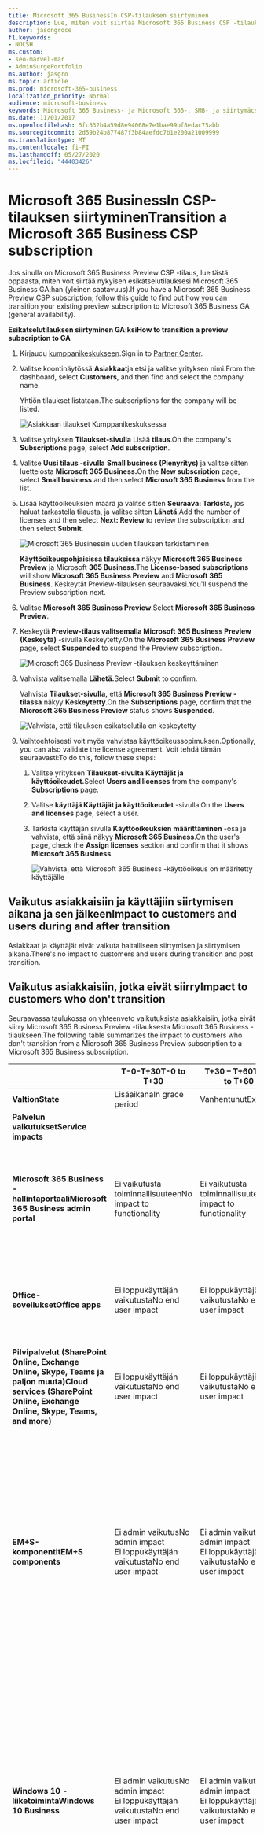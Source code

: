 ```yaml
---
title: Microsoft 365 BusinessIn CSP-tilauksen siirtyminen
description: Lue, miten voit siirtää Microsoft 365 Business CSP -tilauksen esikatselusta yleiseen saatavuuteen (GA).
author: jasongroce
f1.keywords:
- NOCSH
ms.custom:
- seo-marvel-mar
- AdminSurgePortfolio
ms.author: jasgro
ms.topic: article 
ms.prod: microsoft-365-business
localization_priority: Normal
audience: microsoft-business 
keywords: Microsoft 365 Business- ja Microsoft 365-, SMB- ja siirtymäcsp-tilaus
ms.date: 11/01/2017
ms.openlocfilehash: 5fc532b4a59d8e94068e7e1bae99bf8edac75abb
ms.sourcegitcommit: 2d59b24b877487f3b84aefdc7b1e200a21009999
ms.translationtype: MT
ms.contentlocale: fi-FI
ms.lasthandoff: 05/27/2020
ms.locfileid: "44403426"
---
```

# <a name="transition-a-microsoft-365-business-csp-subscription"></a><span data-ttu-id="71e6e-104">Microsoft 365 BusinessIn CSP-tilauksen siirtyminen</span><span class="sxs-lookup"><span data-stu-id="71e6e-104">Transition a Microsoft 365 Business CSP subscription</span></span>

<span data-ttu-id="71e6e-105">Jos sinulla on Microsoft 365 Business Preview CSP -tilaus, lue tästä oppaasta, miten voit siirtää nykyisen esikatselutilauksesi Microsoft 365 Business GA:han (yleinen saatavuus).</span><span class="sxs-lookup"><span data-stu-id="71e6e-105">If you have a Microsoft 365 Business Preview CSP subscription, follow this guide to find out how you can transition your existing preview subscription to Microsoft 365 Business GA (general availability).</span></span>

<span data-ttu-id="71e6e-106">**Esikatselutilauksen siirtyminen GA:ksi**</span><span class="sxs-lookup"><span data-stu-id="71e6e-106">**How to transition a preview subscription to GA**</span></span>

1. <span data-ttu-id="71e6e-107">Kirjaudu <a href="https://partnercenter.microsoft.com" target="_blank">kumppanikeskukseen</a>.</span><span class="sxs-lookup"><span data-stu-id="71e6e-107">Sign in to <a href="https://partnercenter.microsoft.com" target="_blank">Partner Center</a>.</span></span>
2. <span data-ttu-id="71e6e-108">Valitse koontinäytössä **Asiakkaat**ja etsi ja valitse yrityksen nimi.</span><span class="sxs-lookup"><span data-stu-id="71e6e-108">From the dashboard, select **Customers**, and then find and select the company name.</span></span>

    <span data-ttu-id="71e6e-109">Yhtiön tilaukset listataan.</span><span class="sxs-lookup"><span data-stu-id="71e6e-109">The subscriptions for the company will be listed.</span></span>

    ![Asiakkaan tilaukset Kumppanikeskuksessa](../../media/pc_customer_subscriptions_1.png)
    
3. <span data-ttu-id="71e6e-111">Valitse yrityksen **Tilaukset-sivulla** Lisää **tilaus**.</span><span class="sxs-lookup"><span data-stu-id="71e6e-111">On the company's **Subscriptions** page, select **Add subscription**.</span></span>
4. <span data-ttu-id="71e6e-112">Valitse **Uusi tilaus -sivulla** **Small business (Pienyritys)** ja valitse sitten luettelosta **Microsoft 365 Business.**</span><span class="sxs-lookup"><span data-stu-id="71e6e-112">On the **New subscription** page, select **Small business** and then select **Microsoft 365 Business** from the list.</span></span>
5. <span data-ttu-id="71e6e-113">Lisää käyttöoikeuksien määrä ja valitse sitten **Seuraava: Tarkista,** jos haluat tarkastella tilausta, ja valitse sitten **Lähetä**.</span><span class="sxs-lookup"><span data-stu-id="71e6e-113">Add the number of licenses and then select **Next: Review** to review the subscription and then select **Submit**.</span></span>

    ![Microsoft 365 Businessin uuden tilauksen tarkistaminen](../../media/pc_customer_reviewnewsubscription.png)

    <span data-ttu-id="71e6e-115">**Käyttöoikeuspohjaisissa tilauksissa** näkyy **Microsoft 365 Business Preview** ja Microsoft **365 Business**.</span><span class="sxs-lookup"><span data-stu-id="71e6e-115">The **License-based subscriptions** will show **Microsoft 365 Business Preview** and **Microsoft 365 Business**.</span></span> <span data-ttu-id="71e6e-116">Keskeytät Preview-tilauksen seuraavaksi.</span><span class="sxs-lookup"><span data-stu-id="71e6e-116">You'll suspend the Preview subscription next.</span></span>

6. <span data-ttu-id="71e6e-117">Valitse **Microsoft 365 Business Preview**.</span><span class="sxs-lookup"><span data-stu-id="71e6e-117">Select **Microsoft 365 Business Preview**.</span></span>
7. <span data-ttu-id="71e6e-118">Keskeytä **Preview-tilaus valitsemalla Microsoft 365 Business Preview** **(Keskeytä)** -sivulla Keskeytetty.</span><span class="sxs-lookup"><span data-stu-id="71e6e-118">On the **Microsoft 365 Business Preview** page, select **Suspended** to suspend the Preview subscription.</span></span>

    ![Microsoft 365 Business Preview -tilauksen keskeyttäminen](../../media/pc_customer_m365bpreview_suspend.png)

8. <span data-ttu-id="71e6e-120">Vahvista valitsemalla **Lähetä.**</span><span class="sxs-lookup"><span data-stu-id="71e6e-120">Select **Submit** to confirm.</span></span>

    <span data-ttu-id="71e6e-121">Vahvista **Tilaukset-sivulla,** että **Microsoft 365 Business Preview -tilassa** näkyy **Keskeytetty**.</span><span class="sxs-lookup"><span data-stu-id="71e6e-121">On the **Subscriptions** page, confirm that the **Microsoft 365 Business Preview** status shows **Suspended**.</span></span>

    ![Vahvista, että tilauksen esikatselutila on keskeytetty](../../media/pc_customer_m365bpreview_suspend_confirm.png)

9. <span data-ttu-id="71e6e-123">Vaihtoehtoisesti voit myös vahvistaa käyttöoikeussopimuksen.</span><span class="sxs-lookup"><span data-stu-id="71e6e-123">Optionally, you can also validate the license agreement.</span></span> <span data-ttu-id="71e6e-124">Voit tehdä tämän seuraavasti:</span><span class="sxs-lookup"><span data-stu-id="71e6e-124">To do this, follow these steps:</span></span>
    1. <span data-ttu-id="71e6e-125">Valitse yrityksen **Tilaukset-sivulta** **Käyttäjät ja käyttöoikeudet.**</span><span class="sxs-lookup"><span data-stu-id="71e6e-125">Select **Users and licenses** from the company's **Subscriptions** page.</span></span>
    2. <span data-ttu-id="71e6e-126">Valitse **käyttäjä Käyttäjät ja käyttöoikeudet** -sivulla.</span><span class="sxs-lookup"><span data-stu-id="71e6e-126">On the **Users and licenses** page, select a user.</span></span>
    3. <span data-ttu-id="71e6e-127">Tarkista käyttäjän sivulla **Käyttöoikeuksien määrittäminen** -osa ja vahvista, että siinä näkyy **Microsoft 365 Business**.</span><span class="sxs-lookup"><span data-stu-id="71e6e-127">On the user's page, check the **Assign licenses** section and confirm that it shows **Microsoft 365 Business**.</span></span>

        ![Vahvista, että Microsoft 365 Business -käyttöoikeus on määritetty käyttäjälle](../../media/pc_customer_userslicenses_m365b_validate.png)

## <a name="impact-to-customers-and-users-during-and-after-transition"></a><span data-ttu-id="71e6e-129">Vaikutus asiakkaisiin ja käyttäjiin siirtymisen aikana ja sen jälkeen</span><span class="sxs-lookup"><span data-stu-id="71e6e-129">Impact to customers and users during and after transition</span></span>

<span data-ttu-id="71e6e-130">Asiakkaat ja käyttäjät eivät vaikuta haitalliseen siirtymisen ja siirtymisen aikana.</span><span class="sxs-lookup"><span data-stu-id="71e6e-130">There's no impact to customers and users during transition and post transition.</span></span>

## <a name="impact-to-customers-who-dont-transition"></a><span data-ttu-id="71e6e-131">Vaikutus asiakkaisiin, jotka eivät siirry</span><span class="sxs-lookup"><span data-stu-id="71e6e-131">Impact to customers who don't transition</span></span>

<span data-ttu-id="71e6e-132">Seuraavassa taulukossa on yhteenveto vaikutuksista asiakkaisiin, jotka eivät siirry Microsoft 365 Business Preview -tilauksesta Microsoft 365 Business -tilaukseen.</span><span class="sxs-lookup"><span data-stu-id="71e6e-132">The following table summarizes the impact to customers who don't transition from a Microsoft 365 Business Preview subscription to a Microsoft 365 Business subscription.</span></span>

|       | <span data-ttu-id="71e6e-133">T-0-T+30</span><span class="sxs-lookup"><span data-stu-id="71e6e-133">T-0 to T+30</span></span>     | <span data-ttu-id="71e6e-134">T+30 – T+60</span><span class="sxs-lookup"><span data-stu-id="71e6e-134">T+30 to T+60</span></span> | <span data-ttu-id="71e6e-135">T+60 – T+120</span><span class="sxs-lookup"><span data-stu-id="71e6e-135">T+60 to T+120</span></span> | <span data-ttu-id="71e6e-136">Yli T+120</span><span class="sxs-lookup"><span data-stu-id="71e6e-136">Beyond T+120</span></span>  |
|-------|-----------------|--------------|---------------|---------------|
| <span data-ttu-id="71e6e-137">**Valtion**</span><span class="sxs-lookup"><span data-stu-id="71e6e-137">**State**</span></span> | <span data-ttu-id="71e6e-138">Lisäaikana</span><span class="sxs-lookup"><span data-stu-id="71e6e-138">In grace period</span></span> | <span data-ttu-id="71e6e-139">Vanhentunut</span><span class="sxs-lookup"><span data-stu-id="71e6e-139">Expired</span></span>      | <span data-ttu-id="71e6e-140">Poistettu käytöstä</span><span class="sxs-lookup"><span data-stu-id="71e6e-140">Disabled</span></span>      | <span data-ttu-id="71e6e-141">Deprovisioned (Deprovisioned)</span><span class="sxs-lookup"><span data-stu-id="71e6e-141">Deprovisioned</span></span> |
| <span data-ttu-id="71e6e-142">**Palvelun vaikutukset**</span><span class="sxs-lookup"><span data-stu-id="71e6e-142">**Service impacts**</span></span>                                                        |
| <span data-ttu-id="71e6e-143">**Microsoft 365 Business -hallintaportaali**</span><span class="sxs-lookup"><span data-stu-id="71e6e-143">**Microsoft 365 Business admin portal**</span></span> | <span data-ttu-id="71e6e-144">Ei vaikutusta toiminnallisuuteen</span><span class="sxs-lookup"><span data-stu-id="71e6e-144">No impact to functionality</span></span> | <span data-ttu-id="71e6e-145">Ei vaikutusta toiminnallisuuteen</span><span class="sxs-lookup"><span data-stu-id="71e6e-145">No impact to functionality</span></span> | <span data-ttu-id="71e6e-146">Voi lisätä / poistaa käyttäjiä, ostaa tilauksia.</span><span class="sxs-lookup"><span data-stu-id="71e6e-146">Can add/delete users, purchase subscriptions.</span></span></br> <span data-ttu-id="71e6e-147">Käyttöoikeuksia ei voi määrittää tai peruuttaa.</span><span class="sxs-lookup"><span data-stu-id="71e6e-147">Can't assign/revoke licenses.</span></span> | <span data-ttu-id="71e6e-148">Asiakkaan tilaus ja kaikki tiedot poistetaan.</span><span class="sxs-lookup"><span data-stu-id="71e6e-148">Customer's subscription and all data is deleted.</span></span> <span data-ttu-id="71e6e-149">Järjestelmänvalvoja voi hallita muita maksullisia tilauksia.</span><span class="sxs-lookup"><span data-stu-id="71e6e-149">Admin can manage other paid subscriptions.</span></span> |
| <span data-ttu-id="71e6e-150">**Office-sovellukset**</span><span class="sxs-lookup"><span data-stu-id="71e6e-150">**Office apps**</span></span>                         | <span data-ttu-id="71e6e-151">Ei loppukäyttäjän vaikutusta</span><span class="sxs-lookup"><span data-stu-id="71e6e-151">No end user impact</span></span> | <span data-ttu-id="71e6e-152">Ei loppukäyttäjän vaikutusta</span><span class="sxs-lookup"><span data-stu-id="71e6e-152">No end user impact</span></span> | <span data-ttu-id="71e6e-153">Office siirtyy rajoitetun toiminnan tilaan.</span><span class="sxs-lookup"><span data-stu-id="71e6e-153">Office enters reduced functionality mode.</span></span></br> <span data-ttu-id="71e6e-154">Käyttäjät voivat tarkastella vain tiedostoja.</span><span class="sxs-lookup"><span data-stu-id="71e6e-154">Users can view files only.</span></span> | <span data-ttu-id="71e6e-155">Office siirtyy rajoitetun toiminnan tilaan.</span><span class="sxs-lookup"><span data-stu-id="71e6e-155">Office enters reduced functionality mode.</span></span></br> <span data-ttu-id="71e6e-156">Käyttäjät voivat tarkastella vain tiedostoja.</span><span class="sxs-lookup"><span data-stu-id="71e6e-156">Users can view files only.</span></span> |
| <span data-ttu-id="71e6e-157">**Pilvipalvelut (SharePoint Online, Exchange Online, Skype, Teams ja paljon muuta)**</span><span class="sxs-lookup"><span data-stu-id="71e6e-157">**Cloud services (SharePoint Online, Exchange Online, Skype, Teams, and more)**</span></span> | <span data-ttu-id="71e6e-158">Ei loppukäyttäjän vaikutusta</span><span class="sxs-lookup"><span data-stu-id="71e6e-158">No end user impact</span></span> | <span data-ttu-id="71e6e-159">Ei loppukäyttäjän vaikutusta</span><span class="sxs-lookup"><span data-stu-id="71e6e-159">No end user impact</span></span> | <span data-ttu-id="71e6e-160">Loppukäyttäjät ja järjestelmänvalvojat eivät voi käyttää pilvitietoja.</span><span class="sxs-lookup"><span data-stu-id="71e6e-160">End users and admins have no access to data in the cloud.</span></span> | <span data-ttu-id="71e6e-161">Asiakkaan tilaus ja kaikki tiedot poistetaan.</span><span class="sxs-lookup"><span data-stu-id="71e6e-161">Customer's subscription and all data are deleted.</span></span> |
| <span data-ttu-id="71e6e-162">**EM+S-komponentit**</span><span class="sxs-lookup"><span data-stu-id="71e6e-162">**EM+S components**</span></span> | <span data-ttu-id="71e6e-163">Ei admin vaikutus</span><span class="sxs-lookup"><span data-stu-id="71e6e-163">No admin impact</span></span></br> <span data-ttu-id="71e6e-164">Ei loppukäyttäjän vaikutusta</span><span class="sxs-lookup"><span data-stu-id="71e6e-164">No end user impact</span></span> | <span data-ttu-id="71e6e-165">Ei admin vaikutus</span><span class="sxs-lookup"><span data-stu-id="71e6e-165">No admin impact</span></span></br> <span data-ttu-id="71e6e-166">Ei loppukäyttäjän vaikutusta</span><span class="sxs-lookup"><span data-stu-id="71e6e-166">No end user impact</span></span> | <span data-ttu-id="71e6e-167">Kapasiteettia ei enää panna täytäntöön.</span><span class="sxs-lookup"><span data-stu-id="71e6e-167">Capability is no longer enforced.</span></span></br> <span data-ttu-id="71e6e-168">Lisätietoja on [ohjeaiheessa Mobiililaitteen vaikutukset tilauksen vanhenemisen yhteydessä](#mobile-device-impacts-upon-subscription-expiration) ja [Windows 10 -tietokoneen vaikutukset tilauksen vanhentumisen yhteydessä.](#windows-10-pc-impacts-upon-subscription-expiration)</span><span class="sxs-lookup"><span data-stu-id="71e6e-168">See [Mobile device impacts upon subscription expiration](#mobile-device-impacts-upon-subscription-expiration) and [Windows 10 PC impacts upon subscription expiration](#windows-10-pc-impacts-upon-subscription-expiration) for more info.</span></span> | <span data-ttu-id="71e6e-169">Kapasiteettia ei enää panna täytäntöön.</span><span class="sxs-lookup"><span data-stu-id="71e6e-169">Capability is no longer enforced.</span></span></br> <span data-ttu-id="71e6e-170">Lisätietoja on [ohjeaiheessa Mobiililaitteen vaikutukset tilauksen vanhenemisen yhteydessä](#mobile-device-impacts-upon-subscription-expiration) ja [Windows 10 -tietokoneen vaikutukset tilauksen vanhentumisen yhteydessä.](#windows-10-pc-impacts-upon-subscription-expiration)</span><span class="sxs-lookup"><span data-stu-id="71e6e-170">See [Mobile device impacts upon subscription expiration](#mobile-device-impacts-upon-subscription-expiration) and [Windows 10 PC impacts upon subscription expiration](#windows-10-pc-impacts-upon-subscription-expiration) for more info.</span></span> |
| <span data-ttu-id="71e6e-171">**Windows 10 -liiketoiminta**</span><span class="sxs-lookup"><span data-stu-id="71e6e-171">**Windows 10 Business**</span></span> | <span data-ttu-id="71e6e-172">Ei admin vaikutus</span><span class="sxs-lookup"><span data-stu-id="71e6e-172">No admin impact</span></span></br> <span data-ttu-id="71e6e-173">Ei loppukäyttäjän vaikutusta</span><span class="sxs-lookup"><span data-stu-id="71e6e-173">No end user impact</span></span> | <span data-ttu-id="71e6e-174">Ei admin vaikutus</span><span class="sxs-lookup"><span data-stu-id="71e6e-174">No admin impact</span></span></br> <span data-ttu-id="71e6e-175">Ei loppukäyttäjän vaikutusta</span><span class="sxs-lookup"><span data-stu-id="71e6e-175">No end user impact</span></span> | <span data-ttu-id="71e6e-176">Kapasiteettia ei enää panna täytäntöön.</span><span class="sxs-lookup"><span data-stu-id="71e6e-176">Capability is no longer enforced.</span></span></br> <span data-ttu-id="71e6e-177">Lisätietoja on [ohjeaiheessa Mobiililaitteen vaikutukset tilauksen vanhenemisen yhteydessä](#mobile-device-impacts-upon-subscription-expiration) ja [Windows 10 -tietokoneen vaikutukset tilauksen vanhentumisen yhteydessä.](#windows-10-pc-impacts-upon-subscription-expiration)</span><span class="sxs-lookup"><span data-stu-id="71e6e-177">See [Mobile device impacts upon subscription expiration](#mobile-device-impacts-upon-subscription-expiration) and [Windows 10 PC impacts upon subscription expiration](#windows-10-pc-impacts-upon-subscription-expiration) for more info.</span></span> | <span data-ttu-id="71e6e-178">Kapasiteettia ei enää panna täytäntöön.</span><span class="sxs-lookup"><span data-stu-id="71e6e-178">Capability is no longer enforced.</span></span></br> <span data-ttu-id="71e6e-179">Lisätietoja on [ohjeaiheessa Mobiililaitteen vaikutukset tilauksen vanhenemisen yhteydessä](#mobile-device-impacts-upon-subscription-expiration) ja [Windows 10 -tietokoneen vaikutukset tilauksen vanhentumisen yhteydessä.](#windows-10-pc-impacts-upon-subscription-expiration)</span><span class="sxs-lookup"><span data-stu-id="71e6e-179">See [Mobile device impacts upon subscription expiration](#mobile-device-impacts-upon-subscription-expiration) and [Windows 10 PC impacts upon subscription expiration](#windows-10-pc-impacts-upon-subscription-expiration) for more info.</span></span> |
| <span data-ttu-id="71e6e-180">**Azure AD -kirjautuminen Windows 10 -tietokoneeseen**</span><span class="sxs-lookup"><span data-stu-id="71e6e-180">**Azure AD login to a Windows 10 PC**</span></span> | <span data-ttu-id="71e6e-181">Ei admin vaikutus</span><span class="sxs-lookup"><span data-stu-id="71e6e-181">No admin impact</span></span></br> <span data-ttu-id="71e6e-182">Ei loppukäyttäjän vaikutusta</span><span class="sxs-lookup"><span data-stu-id="71e6e-182">No end user impact</span></span> | <span data-ttu-id="71e6e-183">Ei admin vaikutus</span><span class="sxs-lookup"><span data-stu-id="71e6e-183">No admin impact</span></span></br> <span data-ttu-id="71e6e-184">Ei loppukäyttäjän vaikutusta</span><span class="sxs-lookup"><span data-stu-id="71e6e-184">No end user impact</span></span> | <span data-ttu-id="71e6e-185">Ei admin vaikutus</span><span class="sxs-lookup"><span data-stu-id="71e6e-185">No admin impact</span></span></br> <span data-ttu-id="71e6e-186">Ei loppukäyttäjän vaikutusta</span><span class="sxs-lookup"><span data-stu-id="71e6e-186">No end user impact</span></span> | <span data-ttu-id="71e6e-187">Kun vuokraaja on poistettu, käyttäjä voi kirjautua sisään vain paikallisilla tunnistetiedoilla.</span><span class="sxs-lookup"><span data-stu-id="71e6e-187">Once the tenant is deleted, a user can sign in with local credentials only.</span></span> <span data-ttu-id="71e6e-188">Kuvaanlaite uudelleen, jos paikallisia tunnistetietoja ei ole.</span><span class="sxs-lookup"><span data-stu-id="71e6e-188">Re-image the device if there are no local credentials.</span></span> |

## <a name="mobile-device-impacts-upon-subscription-expiration"></a><span data-ttu-id="71e6e-189">Mobiililaitteen vaikutukset tilauksen erääntyessä</span><span class="sxs-lookup"><span data-stu-id="71e6e-189">Mobile device impacts upon subscription expiration</span></span>

<span data-ttu-id="71e6e-190">Seuraavassa taulukossa on yhteenveto mobiililaitteiden sovellusten hallintakäytäntöjen vaikutuksista.</span><span class="sxs-lookup"><span data-stu-id="71e6e-190">The following table summarizes the impact to the app management policies on mobile devices.</span></span>

|                            | <span data-ttu-id="71e6e-191">Täysin lisensoitu kokemus</span><span class="sxs-lookup"><span data-stu-id="71e6e-191">Fully licensed experience</span></span>                      | <span data-ttu-id="71e6e-192">T + 60 päivää päättymisen jälkeen</span><span class="sxs-lookup"><span data-stu-id="71e6e-192">T+60 days post expiration</span></span>          |
|----------------------------|------------------------------------------------|------------------------------------|
| <span data-ttu-id="71e6e-193">**Työtiedostojen poistaminen passiivisesta laitteesta**</span><span class="sxs-lookup"><span data-stu-id="71e6e-193">**Delete work files from an inactive device**</span></span> | <span data-ttu-id="71e6e-194">Työtiedostot poistetaan valittujen päivien jälkeen</span><span class="sxs-lookup"><span data-stu-id="71e6e-194">Work files are removed after selected days</span></span> | <span data-ttu-id="71e6e-195">Työtiedostot säilyvät käyttäjän henkilökohtaisissa laitteissa</span><span class="sxs-lookup"><span data-stu-id="71e6e-195">Work files remain on the user's personal devices</span></span> |
| <span data-ttu-id="71e6e-196">**Pakota käyttäjät tallentamaan kaikki työtiedostot OneDrive for Businessiin**</span><span class="sxs-lookup"><span data-stu-id="71e6e-196">**Force users to save all work files to OneDrive for Business**</span></span> | <span data-ttu-id="71e6e-197">Työtiedostot voidaan tallentaa vain OneDrive for Businessiin</span><span class="sxs-lookup"><span data-stu-id="71e6e-197">Work files can only be saved to OneDrive for Business</span></span> | <span data-ttu-id="71e6e-198">Työtiedostot voidaan tallentaa mihin tahansa</span><span class="sxs-lookup"><span data-stu-id="71e6e-198">Work files can be saved anywhere</span></span> |
| <span data-ttu-id="71e6e-199">**Salaa työtiedostot**</span><span class="sxs-lookup"><span data-stu-id="71e6e-199">**Encrypt work files**</span></span> | <span data-ttu-id="71e6e-200">Työtiedostot salataan</span><span class="sxs-lookup"><span data-stu-id="71e6e-200">Work files are encrypted</span></span> | <span data-ttu-id="71e6e-201">Työtiedostoja ei enää salata.</span><span class="sxs-lookup"><span data-stu-id="71e6e-201">Work files are no longer encrypted.</span></span></br> <span data-ttu-id="71e6e-202">Suojauskäytännöt poistetaan ja sovellusten Office-tiedot poistetaan.</span><span class="sxs-lookup"><span data-stu-id="71e6e-202">Security policies are removed and Office data on apps is removed.</span></span> |
| <span data-ttu-id="71e6e-203">**Vaadi PIN-koodi tai sormenjälki Office-sovellusten käyttämiseen**</span><span class="sxs-lookup"><span data-stu-id="71e6e-203">**Require PIN or fingerprint to access Office apps**</span></span> | <span data-ttu-id="71e6e-204">Rajoitettu pääsy sovelluksiin</span><span class="sxs-lookup"><span data-stu-id="71e6e-204">Restricted access to apps</span></span> | <span data-ttu-id="71e6e-205">Ei sovellustason käyttöoikeusrajoituksia</span><span class="sxs-lookup"><span data-stu-id="71e6e-205">No app-level access restriction</span></span> |
| <span data-ttu-id="71e6e-206">**Pin-koodin nollaaminen, kun kirjautuminen epäonnistuu**</span><span class="sxs-lookup"><span data-stu-id="71e6e-206">**Reset PIN when login fails**</span></span> | <span data-ttu-id="71e6e-207">Rajoitettu pääsy sovelluksiin</span><span class="sxs-lookup"><span data-stu-id="71e6e-207">Restricted access to apps</span></span> | <span data-ttu-id="71e6e-208">Ei sovellustason käyttöoikeusrajoituksia</span><span class="sxs-lookup"><span data-stu-id="71e6e-208">No app-level access restriction</span></span> |
| <span data-ttu-id="71e6e-209">**Käyttäjien vaatiminen kirjautumaan uudelleen sisään, kun Office-sovellukset ovat olleet käyttämättömänä**</span><span class="sxs-lookup"><span data-stu-id="71e6e-209">**Require users to sign in again after Office apps have been idle**</span></span> | <span data-ttu-id="71e6e-210">Kirjautuminen vaaditaan</span><span class="sxs-lookup"><span data-stu-id="71e6e-210">Sign-in required</span></span> | <span data-ttu-id="71e6e-211">Sisäänkirjautumista ei tarvita</span><span class="sxs-lookup"><span data-stu-id="71e6e-211">No sign-in required</span></span> |
| <span data-ttu-id="71e6e-212">**Estä työtiedostojen käyttö laitteissa, joiden suojaukset on murrettu**</span><span class="sxs-lookup"><span data-stu-id="71e6e-212">**Deny access to work files on jailbroken or rooted devices**</span></span> | <span data-ttu-id="71e6e-213">Työtiedostoja ei voi käyttää jailbroken/rooted-laitteissa</span><span class="sxs-lookup"><span data-stu-id="71e6e-213">Work files can't be accessed on jailbroken/rooted devices</span></span> | <span data-ttu-id="71e6e-214">Työtiedostoja voi käyttää jailbroken/rooted-laitteissa</span><span class="sxs-lookup"><span data-stu-id="71e6e-214">Work files can be accessed on jailbroken/rooted devices</span></span> |
| <span data-ttu-id="71e6e-215">**Salli käyttäjien kopioida sisältöä Office-sovelluksista Personal-sovelluksiin**</span><span class="sxs-lookup"><span data-stu-id="71e6e-215">**Allow users to copy content from Office apps to Personal apps**</span></span> | <span data-ttu-id="71e6e-216">Kopioi tai liitä vain Microsoft 365 -tilauksen osana saatavilla oleviin sovelluksiin</span><span class="sxs-lookup"><span data-stu-id="71e6e-216">Copy/paste restricted to apps available as part of Microsoft 365 subscription</span></span> | <span data-ttu-id="71e6e-217">Kopioi /liitä kaikkien sovellusten käytettävissä</span><span class="sxs-lookup"><span data-stu-id="71e6e-217">Copy/paste available to all apps</span></span> |

## <a name="windows-10-pc-impacts-upon-subscription-expiration"></a><span data-ttu-id="71e6e-218">Windows 10 -tietokoneen vaikutukset tilauksen vanhentumisen yhteydessä</span><span class="sxs-lookup"><span data-stu-id="71e6e-218">Windows 10 PC impacts upon subscription expiration</span></span>

<span data-ttu-id="71e6e-219">Seuraavassa taulukossa on yhteenveto Windows 10 -laitteen määrityskäytäntöihin kohdistuvista vaikutuksista.</span><span class="sxs-lookup"><span data-stu-id="71e6e-219">The following table summarizes the impact to the Windows 10 device configuration policies.</span></span>

|                            | <span data-ttu-id="71e6e-220">Täysin lisensoitu kokemus</span><span class="sxs-lookup"><span data-stu-id="71e6e-220">Fully licensed experience</span></span>                      | <span data-ttu-id="71e6e-221">T + 60 päivää päättymisen jälkeen</span><span class="sxs-lookup"><span data-stu-id="71e6e-221">T+60 days post expiration</span></span>          |
|----------------------------|------------------------------------------------|------------------------------------|
| <span data-ttu-id="71e6e-222">**Suojaa tietokoneita uhkilta Windows Defenderin avulla**</span><span class="sxs-lookup"><span data-stu-id="71e6e-222">**Help protect PCs from threats using Windows Defender**</span></span> | <span data-ttu-id="71e6e-223">Päälle/pois päältä ei ole käyttäjän hallinnassa</span><span class="sxs-lookup"><span data-stu-id="71e6e-223">Turn on/off is outside of user control</span></span> | <span data-ttu-id="71e6e-224">Käyttäjä kanisteri hapantua model after/ lähettää Akkuna Puoltaa model after Akkuna 10 PC</span><span class="sxs-lookup"><span data-stu-id="71e6e-224">User can turn on/off Windows Defender on the Windows 10 PC</span></span> |
| <span data-ttu-id="71e6e-225">**Auta suojaamaan tietokoneitasi verkkopohjaisilta uhkilta Microsoft Edgessä**</span><span class="sxs-lookup"><span data-stu-id="71e6e-225">**Help protect PCs from web-based threats in Microsoft Edge**</span></span> | <span data-ttu-id="71e6e-226">Tietokoneen suojaus Microsoft Edgessä</span><span class="sxs-lookup"><span data-stu-id="71e6e-226">PC protection in Microsoft Edge</span></span> | <span data-ttu-id="71e6e-227">Käyttäjä kanisteri hapantua model after/ lähettää PC suojelus kotona Mikroskooppi Hioa</span><span class="sxs-lookup"><span data-stu-id="71e6e-227">User can turn on/off PC protection in Microsoft Edge</span></span> |
| <span data-ttu-id="71e6e-228">**Laitteen näytön poistaminen käytöstä käyttämättömänä**</span><span class="sxs-lookup"><span data-stu-id="71e6e-228">**Turn off device screen when idle**</span></span> | <span data-ttu-id="71e6e-229">Järjestelmänvalvoja määrittää näytön aikakatkaisuvälin käytännön</span><span class="sxs-lookup"><span data-stu-id="71e6e-229">Admin defines screen timeout interval policy</span></span> | <span data-ttu-id="71e6e-230">Käyttäjän voi määrittää näytön aikakatkaisun</span><span class="sxs-lookup"><span data-stu-id="71e6e-230">Screen timeout can be configured by end user</span></span> |
| <span data-ttu-id="71e6e-231">**Salli käyttäjille sovellusten lataaminen Microsoft Storesta**</span><span class="sxs-lookup"><span data-stu-id="71e6e-231">**Allow users to download apps from Microsoft Store**</span></span> | <span data-ttu-id="71e6e-232">Järjestelmänvalvoja määrittää, voiko käyttäjä ladata sovelluksia Microsoft Storesta</span><span class="sxs-lookup"><span data-stu-id="71e6e-232">Admin defines if a user can download apps from Microsoft Store</span></span> | <span data-ttu-id="71e6e-233">Käyttäjä voi ladata sovelluksia Microsoft Storesta milloin tahansa</span><span class="sxs-lookup"><span data-stu-id="71e6e-233">User can download apps from Microsoft Store anytime</span></span> |
| <span data-ttu-id="71e6e-234">**Salli käyttäjien käyttää Cortanaa**</span><span class="sxs-lookup"><span data-stu-id="71e6e-234">**Allow users to access Cortana**</span></span> | <span data-ttu-id="71e6e-235">Järjestelmänvalvoja määrittää käytännön, joka perustuu Cortanan käyttöön</span><span class="sxs-lookup"><span data-stu-id="71e6e-235">Admin defines policy on user access to Cortana</span></span> | <span data-ttu-id="71e6e-236">Cortanan ottaminen käyttöön ja poistaminen käytöstä</span><span class="sxs-lookup"><span data-stu-id="71e6e-236">User devices to turn on/off Cortana</span></span> |
| <span data-ttu-id="71e6e-237">**Salli käyttäjien vastaanottaa vinkkejä ja mainoksia Microsoftilta**</span><span class="sxs-lookup"><span data-stu-id="71e6e-237">**Allow users to receive tips and advertisements from Microsoft**</span></span> | <span data-ttu-id="71e6e-238">Admin määrittää käytännön käyttäjien vastaanottaa vinkkejä ja mainoksia Microsoftilta</span><span class="sxs-lookup"><span data-stu-id="71e6e-238">Admin defines policy on user receive tips and advertisements from Microsoft</span></span> | <span data-ttu-id="71e6e-239">Käyttäjä kanisteri hapantua model after/ lähettää tips ja ilmoitus polveutua Mikroskooppi</span><span class="sxs-lookup"><span data-stu-id="71e6e-239">User can turn on/off tips and advertisements from Microsoft</span></span> |
| <span data-ttu-id="71e6e-240">**Salli käyttäjille sisällön kopiointi Office-sovelluksista henkilökohtaisiin sovelluksiin**</span><span class="sxs-lookup"><span data-stu-id="71e6e-240">**Allow users to copy content from Office apps into personal apps**</span></span> | <span data-ttu-id="71e6e-241">Järjestelmänvalvoja määrittää käytännön, joka pitää Windows 10 -laitteet ajan tasalla</span><span class="sxs-lookup"><span data-stu-id="71e6e-241">Admin defines policy to keep Windows 10 devices up to date</span></span> | <span data-ttu-id="71e6e-242">Käyttäjät voivat päättää, milloin Windows päivitetään</span><span class="sxs-lookup"><span data-stu-id="71e6e-242">Users can decide when to update Windows</span></span> |
